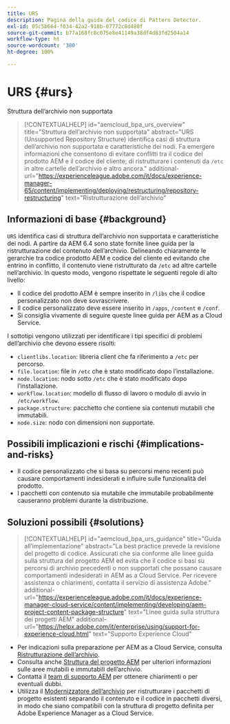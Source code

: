 ```yaml
---
title: URS
description: Pagina della guida del codice di Pattern Detector.
exl-id: 05c5b664-f034-42a2-918b-07772c8d480f
source-git-commit: b77a168fc8c075e8e41149a38df4d83fd2504a14
workflow-type: ht
source-wordcount: '380'
ht-degree: 100%

---
```


# URS {#urs}

Struttura dell’archivio non supportata

>[!CONTEXTUALHELP]
>id="aemcloud_bpa_urs_overview"
>title="Struttura dell’archivio non supportata"
>abstract="URS (Unsupported Repository Structure) identifica casi di struttura dell’archivio non supportata e caratteristiche dei nodi. Fa emergere informazioni che consentono di evitare conflitti tra il codice del prodotto AEM e il codice del cliente; di ristrutturare i contenuti da `/etc` in altre cartelle dell’archivio e altro ancora."
>additional-url="https://experienceleague.adobe.com/it/docs/experience-manager-65/content/implementing/deploying/restructuring/repository-restructuring" text="Ristrutturazione dell’archivio"

## Informazioni di base {#background}

`URS` identifica casi di struttura dell’archivio non supportata e caratteristiche dei nodi. A partire da AEM 6.4 sono state fornite linee guida per la ristrutturazione del contenuto dell’archivio. Delineando chiaramente le gerarchie tra codice prodotto AEM e codice del cliente ed evitando che entrino in conflitto, il contenuto viene ristrutturato da `/etc` ad altre cartelle nell’archivio. In questo modo, vengono rispettate le seguenti regole di alto livello:

* Il codice del prodotto AEM è sempre inserito in `/libs` che il codice personalizzato non deve sovrascrivere.
* Il codice personalizzato deve essere inserito in `/apps`, `/content` e `/conf`.
* Si consiglia vivamente di seguire queste linee guida per AEM as a Cloud Service.

I sottotipi vengono utilizzati per identificare i tipi specifici di problemi dell’archivio che devono essere risolti:

* `clientlibs.location`: libreria client che fa riferimento a `/etc` per percorso.
* `file.location`: file in `/etc` che è stato modificato dopo l’installazione.
* `node.location`: nodo sotto `/etc` che è stato modificato dopo l’installazione.
* `workflow.location`: modello di flusso di lavoro o modulo di avvio in `/etc/workflow`.
* `package.structure`: pacchetto che contiene sia contenuti mutabili che immutabili.
* `node.size`: nodo con dimensioni non supportate.

## Possibili implicazioni e rischi {#implications-and-risks}

* Il codice personalizzato che si basa su percorsi meno recenti può causare comportamenti indesiderati e influire sulle funzionalità del prodotto.
* I pacchetti con contenuto sia mutabile che immutabile probabilmente causeranno problemi durante la distribuzione.

## Soluzioni possibili {#solutions}

>[!CONTEXTUALHELP]
>id="aemcloud_bpa_urs_guidance"
>title="Guida all’implementazione"
>abstract="La best practice prevede la revisione del progetto di codice. Assicurati che sia conforme alle linee guida sulla struttura del progetto AEM ed evita che il codice si basi su percorsi di archivio precedenti o non supportati che possano causare comportamenti indesiderati in AEM as a Cloud Service. Per ricevere assistenza o chiarimenti, contatta il servizio di assistenza Adobe."
>additional-url="https://experienceleague.adobe.com/it/docs/experience-manager-cloud-service/content/implementing/developing/aem-project-content-package-structure" text="Linee guida sulla struttura dei progetti AEM"
>additional-url="https://helpx.adobe.com/it/enterprise/using/support-for-experience-cloud.html" text="Supporto Experience Cloud"

* Per indicazioni sulla preparazione per AEM as a Cloud Service, consulta [Ristrutturazione dell’archivio](https://experienceleague.adobe.com/it/docs/experience-manager-65/content/implementing/deploying/restructuring/repository-restructuring).
* Consulta anche [Struttura del progetto AEM](https://experienceleague.adobe.com/it/docs/experience-manager-cloud-service/content/implementing/developing/aem-project-content-package-structure) per ulteriori informazioni sulle aree mutabili e immutabili dell’archivio.
* Contatta il [team di supporto AEM](https://helpx.adobe.com/it/enterprise/using/support-for-experience-cloud.html) per ottenere chiarimenti o per eventuali dubbi.
* Utilizza il [Modernizzatore dell’archivio](https://experienceleague.adobe.com/it/docs/experience-manager-cloud-service/content/migration-journey/refactoring-tools/repo-modernizer#refactoring-tools) per ristrutturare i pacchetti di progetto esistenti separando il contenuto e il codice in pacchetti diversi, in modo che siano compatibili con la struttura di progetto definita per Adobe Experience Manager as a Cloud Service.
